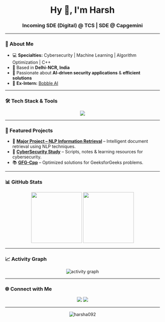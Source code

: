 <h1 align="center">Hy 👋, I'm Harsh</h1>
<h3 align="center">Incoming SDE (Digital) @ TCS | SDE @ Capgemini</h3>

---

### 🚀 About Me
- 💻 **Specialties:** Cybersecurity | Machine Learning | Algorithm Optimization | C++
- 📍 Based in **Delhi-NCR, India**
- 🎯 Passionate about **AI-driven security applications** & **efficient solutions**
- 🏢 **Ex-Intern:** [Bobble AI](https://bobble.ai/)

---

### 🛠️ Tech Stack & Tools
<p align="center">
  <img src="https://skillicons.dev/icons?i=cpp,python,tensorflow,linux,java,javascript,mysql" />
</p>

---

### 📌 Featured Projects
- 📄 **[Major Project – NLP Information Retrieval](https://github.com/harsha092/Major-Project--NLP-Information-Retrieval-based)** – Intelligent document retrieval using NLP techniques.
- 🔐 **[CyberSecurity Study](https://github.com/harsha092/CyberSecurity_study)** – Scripts, notes & learning resources for cybersecurity.
- 📚 **[GFG-Cpp](https://github.com/harsha092/GFG-Cpp)** – Optimized solutions for GeeksforGeeks problems.

---

### 📊 GitHub Stats
<p align="center">
  <img src="https://github-readme-stats.vercel.app/api?username=harsha092&show_icons=true&theme=tokyonight" height="165"/>
  <img src="https://github-readme-streak-stats.herokuapp.com/?user=harsha092&theme=tokyonight" height="165"/>
</p>

---

### 📈 Activity Graph
<p align="center">
  <img src="https://github-readme-activity-graph.vercel.app/graph?username=harsha092&theme=tokyo-night" alt="activity graph"/>
</p>

---

### 🌐 Connect with Me
<p align="center">
  <a href="https://www.linkedin.com/in/harsh-raj-31044a1a0/"><img src="https://img.shields.io/badge/LinkedIn-%230A66C2.svg?&style=for-the-badge&logo=linkedin&logoColor=white"/></a>
  <a href="mailto:harshrajit092@gmail.com"><img src="https://img.shields.io/badge/Email-D14836?style=for-the-badge&logo=gmail&logoColor=white"/></a>
</p>

---

<p align="center">
  <img src="https://komarev.com/ghpvc/?username=harsha092&label=Profile%20views&color=0e75b6&style=flat" alt="harsha092" />
</p>

